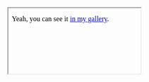 <iframe sandbox srcdoc="<p>Yeah, you can see it <a href=&quot;/gallery?mode=cover&amp;amp;page=1&quot;>in my gallery</a>."></iframe>